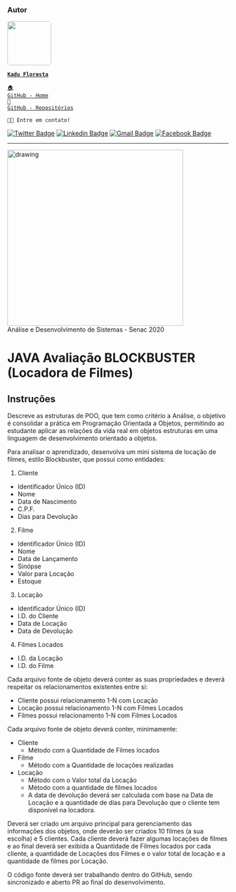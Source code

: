 ### Autor

<a href="https://www.linkedin.com/in/kadufloresta/">
 <img style="border-radius: 5px;" src="https://media-exp1.licdn.com/dms/image/C4D03AQFfIeRf3UDQ9Q/profile-displayphoto-shrink_400_400/0?e=1605139200&v=beta&t=vWVjctWELGPrf-DrfqlwmBWjl88lk6ZwKTUJoCIkI_I" width="100px; alt=""/></b>
 
 <code><b>Kadu Floresta</b></code></a>
 
 <code><a href="https://github.com/KaduFloresta" title="HomeGit">🏠 GitHub - Home</a><br></code>
 <code><a href="https://github.com/KaduFloresta?tab=repositories" title="RepoGit">📂 GitHub - Repositórios</a><br></code>

<code>👋🏽 Entre em contato!</code>

[![Twitter Badge](https://img.shields.io/badge/-@kadu_kururu-1ca0f1?style=flat-square&labelColor=1ca0f1&logo=twitter&logoColor=white&link=https://twitter.com/kadu_kururu)](https://twitter.com/kadu_kururu)
[![Linkedin Badge](https://img.shields.io/badge/-Kadu_Floresta-blue?style=flat-square&logo=Linkedin&logoColor=white&link=https://www.linkedin.com/in/kadufloresta/)](https://www.linkedin.com/in/kadufloresta/) 
[![Gmail Badge](https://img.shields.io/badge/-cefloresta1@gmail.com-c14438?style=flat-square&logo=Gmail&logoColor=white&link=mailto:cefloresta1@gmail.com)](mailto:cefloresta1@gmail.com)
[![Facebook Badge](https://img.shields.io/badge/-Kadu_Floresta-lightblue?style=flat-square&logo=Facebook&logoColor=white&link=https://https://www.facebook.com/kadu.floresta)](https://https://www.facebook.com/kadu.floresta) 

---
<img src="https://www.ead.senac.br/arquivo/api/download/publico/1134" alt="drawing" width="400"/><br>
Análise e Desenvolvimento de Sistemas - Senac 2020
# JAVA Avaliação BLOCKBUSTER (Locadora de Filmes)

## Instruções

Descreve as estruturas de POO, que tem como critério a Análise, o objetivo é consolidar a prática em Programação Orientada a Objetos, permitindo ao estudante aplicar as relações da vida real em objetos estruturas em uma linguagem de desenvolvimento orientado a objetos.

Para analisar o aprendizado, desenvolva um mini sistema de locação de filmes, estilo Blockbuster, que possui como entidades:

1. Cliente
- Identificador Único (ID)
- Nome
- Data de Nascimento
- C.P.F.
- Dias para Devolução

2. Filme
- Identificador Único (ID)
- Nome
- Data de Lançamento
- Sinópse
- Valor para Locação
- Estoque

3. Locação
- Identificador Único (ID)
- I.D. do Cliente
- Data de Locação
- Data de Devolução

4. Filmes Locados
- I.D. da Locação
- I.D. do Filme

Cada arquivo fonte de objeto deverá conter as suas propriedades e deverá respeitar os relacionamentos existentes entre si:
* Cliente possui relacionamento 1-N com Locação
* Locação possui relacionamento 1-N com Filmes Locados
* Filmes possui relacionamento 1-N com Filmes Locados

Cada arquivo fonte de objeto deverá conter, minimamente:
* Cliente
    - Método com a Quantidade de Filmes locados
* Filme
    - Método com a Quantidade de locações realizadas
* Locação
    - Método com o Valor total da Locação
    - Método com a quantidade de filmes locados
    - A data de devolução deverá ser calculada com base na Data de Locação e a quantidade de dias para Devolução que o cliente tem disponível na locadora.

Deverá ser criado um arquivo principal para gerenciamento das informações dos objetos, onde deverão ser criados 10 filmes (a sua escolha) e 5 clientes. Cada cliente deverá fazer algumas locações de filmes e ao final deverá ser exibida a Quantidade de Filmes locados por cada cliente, a quantidade de Locações dos Filmes e o valor total de locação e a quantidade de filmes por Locação.

O código fonte deverá ser trabalhando dentro do GitHub, sendo sincronizado e aberto PR ao final do desenvolvimento.
